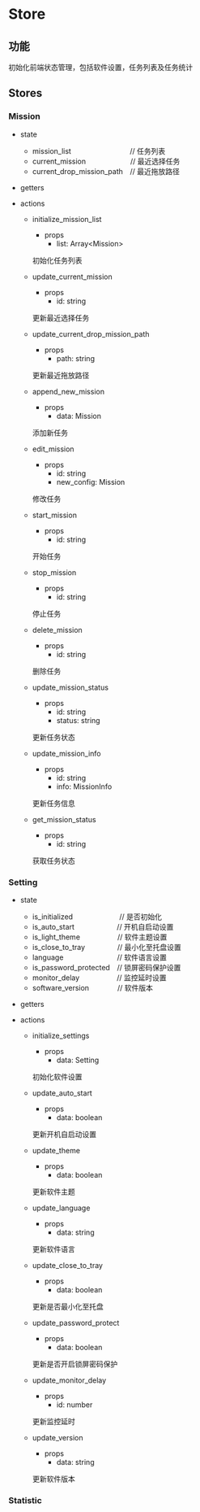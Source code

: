 # Store

## 功能

初始化前端状态管理，包括软件设置，任务列表及任务统计



## Stores

### Mission

- state

  - mission_list&emsp;&emsp;&emsp; &emsp;&emsp;&emsp;&emsp;&emsp;// 任务列表
  - current_mission &emsp;&emsp;&emsp;&emsp;&emsp;&emsp;// 最近选择任务
  - current_drop_mission_path&emsp;// 最近拖放路径

- getters

- actions

  - initialize_mission_list

    - props
      - list: Array\<Mission>

    初始化任务列表

  - update_current_mission

    - props
      - id: string

    更新最近选择任务

  - update_current_drop_mission_path

    - props
      - path: string

    更新最近拖放路径

  - append_new_mission

    - props
      - data: Mission

    添加新任务

  - edit_mission

    - props
      - id: string
      - new_config: Mission

    修改任务

  - start_mission

    - props
      - id: string

    开始任务

  - stop_mission

    - props
      - id: string

    停止任务

  - delete_mission

    - props
      - id: string

    删除任务

  - update_mission_status

    - props
      - id: string
      - status: string

    更新任务状态

  - update_mission_info

    - props
      - id: string
      - info: MissionInfo

    更新任务信息

  - get_mission_status

    - props
      - id: string

    获取任务状态



### Setting

- state

  - is_initialized&emsp; &emsp;&emsp;&emsp;&emsp;&emsp;  // 是否初始化
  - is_auto_start&emsp;&emsp;&emsp;&emsp;&emsp;&emsp;// 开机自启动设置
  - is_light_theme&emsp; &emsp;&emsp;&emsp;&emsp;// 软件主题设置
  - is_close_to_tray&emsp; &emsp; &emsp;&emsp;// 最小化至托盘设置
  - language&emsp;  &emsp;&emsp;&emsp;&emsp;&emsp;&emsp;// 软件语言设置
  - is_password_protected&emsp;// 锁屏密码保护设置
  - monitor_delay &emsp;&emsp;&emsp;&emsp;&emsp;// 监控延时设置
  - software_version&emsp;&emsp;&emsp;&emsp;// 软件版本

- getters

- actions

  - initialize_settings

    - props
      - data: Setting

    初始化软件设置

  - update_auto_start

    - props
      - data: boolean

    更新开机自启动设置

  - update_theme

    - props
      - data: boolean

    更新软件主题

  - update_language

    - props
      - data: string

    更新软件语言

  - update_close_to_tray

    - props
      - data: boolean

    更新是否最小化至托盘

  - update_password_protect

    - props
      - data: boolean

    更新是否开启锁屏密码保护

  - update_monitor_delay

    - props
      - id: number

    更新监控延时

  - update_version

    - props
      - data: string

    更新软件版本



### Statistic

